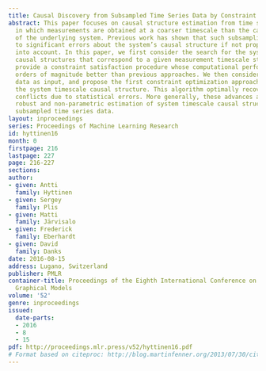 ```yaml
---
title: Causal Discovery from Subsampled Time Series Data by Constraint Optimization
abstract: This paper focuses on causal structure estimation from time series data
  in which measurements are obtained at a coarser timescale than the causal timescale
  of the underlying system. Previous work has shown that such subsampling can lead
  to significant errors about the system’s causal structure if not properly taken
  into account. In this paper, we first consider the search for the system timescale
  causal structures that correspond to a given measurement timescale structure. We
  provide a constraint satisfaction procedure whose computational performance is several
  orders of magnitude better than previous approaches. We then consider finite-sample
  data as input, and propose the first constraint optimization approach for recovering
  the system timescale causal structure. This algorithm optimally recovers from possible
  conflicts due to statistical errors. More generally, these advances allow for a
  robust and non-parametric estimation of system timescale causal structures from
  subsampled time series data.
layout: inproceedings
series: Proceedings of Machine Learning Research
id: hyttinen16
month: 0
firstpage: 216
lastpage: 227
page: 216-227
sections: 
author:
- given: Antti
  family: Hyttinen
- given: Sergey
  family: Plis
- given: Matti
  family: Järvisalo
- given: Frederick
  family: Eberhardt
- given: David
  family: Danks
date: 2016-08-15
address: Lugano, Switzerland
publisher: PMLR
container-title: Proceedings of the Eighth International Conference on Probabilistic
  Graphical Models
volume: '52'
genre: inproceedings
issued:
  date-parts:
  - 2016
  - 8
  - 15
pdf: http://proceedings.mlr.press/v52/hyttinen16.pdf
# Format based on citeproc: http://blog.martinfenner.org/2013/07/30/citeproc-yaml-for-bibliographies/
---
```

